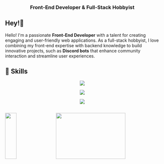 <h3 align="center">Front-End Developer &amp; Full-Stack Hobbyist</h3>

## Hey!👋
Hello! I'm a passionate **Front-End Developer** with a talent for creating engaging and user-friendly web applications. As a full-stack hobbyist, I love combining my front-end expertise with backend knowledge to build innovative projects, such as **Discord bots** that enhance community interaction and streamline user experiences.


## 🚀 Skills
<p align="center">
    <a href="https://skillicons.dev">
        <img src="https://skillicons.dev/icons?i=html,css,js,ts,tailwind,sass,lua" />
    </a>
</p>
<p align="center">
    <a href="https://skillicons.dev">
        <img src="https://skillicons.dev/icons?i=nuxt,vue,react,nodejs,discord,discordjs" />
    </a>
</p>
<p align="center">
    <a href="https://skillicons.dev">
        <img src="https://skillicons.dev/icons?i=py,mysql,sqlite,sequelize" />
    </a>
</p>

##
<img src="https://github-readme-stats-theta-five-80.vercel.app/api/top-langs?username=G-Nith&count_private=true&layout=donut&langs_count=8&theme=github_dark_dimmed" width="27%" height="150px" align="left">
<img src="https://i.imgur.com/3bzvn8E.png" width="67%" height="150px" align="right">
<div style="clear: both;"></div>



